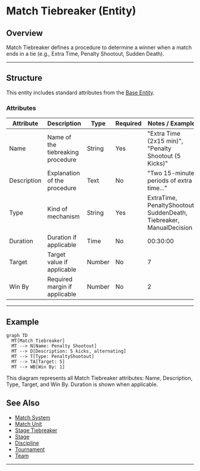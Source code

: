 # Match Tiebreaker (Entity)

## Overview

Match Tiebreaker defines a procedure to determine a winner when a match ends in a tie (e.g., Extra Time, Penalty Shootout, Sudden Death).

---

## Structure

This entity includes standard attributes from the [Base Entity](../../../foundation/base_entity.md).

### Attributes

| Attribute   | Description                                              | Type   | Required | Notes / Example                                      |
| ----------- | -------------------------------------------------------- | ------ | -------- | ---------------------------------------------------- |
| Name        | Name of the tiebreaking procedure                        | String | Yes      | "Extra Time (2x15 min)", "Penalty Shootout (5 Kicks)" |
| Description | Explanation of the procedure                              | Text   | No       | "Two 15-minute periods of extra time..."             |
| Type        | Kind of mechanism                                        | String | Yes      | ExtraTime, PenaltyShootout, SuddenDeath, Tiebreaker, ManualDecision |
| Duration    | Duration if applicable                                   | Time   | No       | 00:30:00                                              |
| Target      | Target value if applicable                               | Number | No       | 7                                                     |
| Win By      | Required margin if applicable                            | Number | No       | 2                                                     |

---

## Example

```mermaid
graph TD
  MT[Match Tiebreaker]
  MT --> N[Name: Penalty Shootout]
  MT --> D[Description: 5 kicks, alternating]
  MT --> T[Type: PenaltyShootout]
  MT --> TA[Target: 5]
  MT --> WB[Win By: 1]
```

This diagram represents all Match Tiebreaker attributes: Name, Description, Type, Target, and Win By. Duration is shown when applicable.

## See Also

- [Match System](match_system.md)
- [Match Unit](match_unit/match_unit.md)
- [Stage Tiebreaker](../../../discipline/stage/stage_tiebreaker.md)
- [Stage](../../../discipline/stage/stage.md)
- [Discipline](../../../discipline/discipline.md)
- [Tournament](../../../tournament/tournament.md)
- [Team](../../../team/team.md)

---
